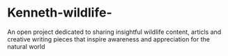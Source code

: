 # Kenneth-wildlife-
An open project dedicated to sharing insightful wildlife content, articls and creative writing pieces that inspire awareness and appreciation for the natural world

